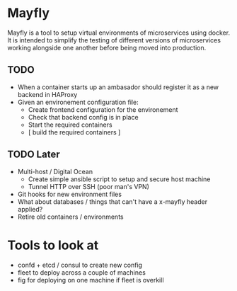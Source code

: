 # Mayfly

Mayfly is a tool to setup virtual environments of microservices using docker.
It is intended to simplify the testing of different versions of microservices
working alongside one another before being moved into production.

## TODO

- When a container starts up an ambasador should register it as a new backend
  in HAProxy
- Given an environement configuration file:
  - Create frontend configuration for the environement
  - Check that backend config is in place
  - Start the required containers
  - [ build the required containers ]

## TODO Later

- Multi-host / Digital Ocean
  - Create simple ansible script to setup and secure host machine
  - Tunnel HTTP over SSH (poor man's VPN)
- Git hooks for new environment files
- What about databases / things that can't have a x-mayfly header applied?
- Retire old containers / environments

# Tools to look at
- confd + etcd / consul to create new config
- fleet to deploy across a couple of machines
- fig for deploying on one machine if fleet is overkill
